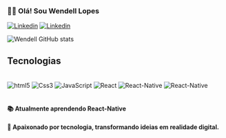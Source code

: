 ### 👋🏽 Olá! Sou Wendell Lopes 

[![Linkedin](https://img.shields.io/badge/LinkedIn-0077B5?style=for-the-badge&logo=linkedin&logoColor=white)](https://www.linkedin.com/in/wendell-lopes-36b797235/)
[![Linkedin](https://img.shields.io/badge/GitHub-100000?style=for-the-badge&logo=github&logoColor=white)](https://github.com/wendelllopess)

![Wendell GitHub stats](https://github-readme-stats.vercel.app/api?username=wendelllopess&show_icons=true&theme=tokyonight)


## Tecnologias

<div style="display: inline_block"><br/>
    <img align="center" src="https://img.shields.io/badge/HTML5-E34F26?style=for-the-badge&logo=html5&logoColor=white" alt="html5">
    <img align="center" src="https://img.shields.io/badge/CSS3-1572B6?style=for-the-badge&logo=css3&logoColor=white" alt="Css3">
    <img align="center" src="https://img.shields.io/badge/JavaScript-F7DF1E?style=for-the-badge&logo=javascript&logoColor=black" alt="JavaScript">
    <img align="center" src="https://img.shields.io/badge/React-20232A?style=for-the-badge&logo=react&logoColor=61DAFB" alt="React">
    <img align="center" src="https://img.shields.io/badge/React_Native-20232A?style=for-the-badge&logo=react&logoColor=61DAFB" alt="React-Native">
    <img align="center" src="https://img.shields.io/badge/Node.js-43853D?style=for-the-badge&logo=node.js&logoColor=white" alt="React-Native">
</div> <br/>

#### 📚 Atualmente aprendendo React-Native

#### 🚀 Apaixonado por tecnologia, transformando ideias em realidade digital.
